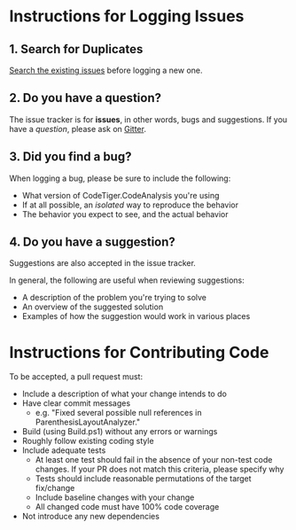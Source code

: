 # Instructions for Logging Issues

## 1. Search for Duplicates

[Search the existing issues](https://github.com/csdahlberg/CodeTiger.CodeAnalysis/issues?utf8=%E2%9C%93&q=is%3Aissue) before logging a new one.

## 2. Do you have a question?

The issue tracker is for **issues**, in other words, bugs and suggestions.
If you have a *question*, please ask on [Gitter](https://gitter.im/csdahlberg/CodeTiger.CodeAnalysis).

## 3. Did you find a bug?

When logging a bug, please be sure to include the following:
 * What version of CodeTiger.CodeAnalysis you're using
 * If at all possible, an *isolated* way to reproduce the behavior
 * The behavior you expect to see, and the actual behavior

## 4. Do you have a suggestion?

Suggestions are also accepted in the issue tracker.

In general, the following are useful when reviewing suggestions:
* A description of the problem you're trying to solve
* An overview of the suggested solution
* Examples of how the suggestion would work in various places

# Instructions for Contributing Code
To be accepted, a pull request must:
* Include a description of what your change intends to do
* Have clear commit messages
    * e.g. "Fixed several possible null references in ParenthesisLayoutAnalyzer."
* Build (using Build.ps1) without any errors or warnings
* Roughly follow existing coding style
* Include adequate tests 
    * At least one test should fail in the absence of your non-test code changes. If your PR does not match this criteria, please specify why
    * Tests should include reasonable permutations of the target fix/change
    * Include baseline changes with your change
    * All changed code must have 100% code coverage
* Not introduce any new dependencies
